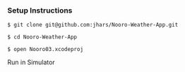 ### Setup Instructions

`$ git clone git@github.com:jhars/Nooro-Weather-App.git`

`$ cd Nooro-Weather-App`

`$ open Nooro03.xcodeproj`

Run in Simulator
